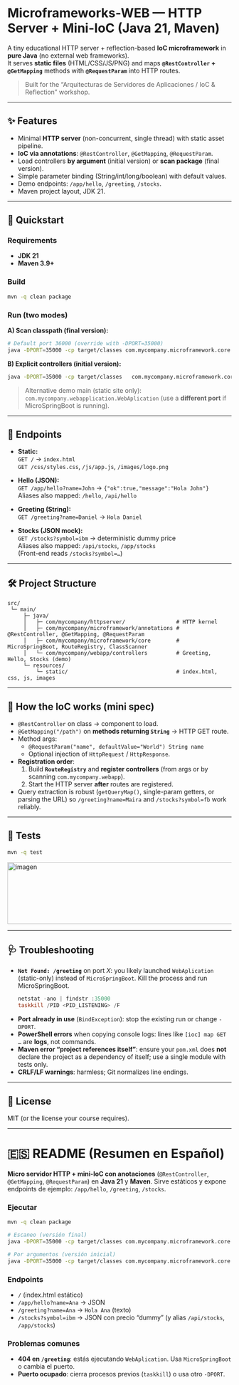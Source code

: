 # Microframeworks-WEB — HTTP Server + Mini-IoC (Java 21, Maven)

A tiny educational HTTP server + reflection-based **IoC microframework** in **pure Java** (no external web frameworks).  
It serves **static files** (HTML/CSS/JS/PNG) and maps **`@RestController` + `@GetMapping`** methods with **`@RequestParam`** into HTTP routes.

> Built for the “Arquitecturas de Servidores de Aplicaciones / IoC & Reflection” workshop.

---

## ✨ Features

- Minimal **HTTP server** (non-concurrent, single thread) with static asset pipeline.
- **IoC via annotations**: `@RestController`, `@GetMapping`, `@RequestParam`.
- Load controllers **by argument** (initial version) or **scan package** (final version).
- Simple parameter binding (String/int/long/boolean) with default values.
- Demo endpoints: `/app/hello`, `/greeting`, `/stocks`.
- Maven project layout, JDK 21.

---

## 🚀 Quickstart

### Requirements
- **JDK 21**
- **Maven 3.9+**

### Build
```bash
mvn -q clean package
```

### Run (two modes)

**A) Scan classpath (final version):**
```bash
# Default port 36000 (override with -DPORT=35000)
java -DPORT=35000 -cp target/classes com.mycompany.microframework.core.MicroSpringBoot
```

**B) Explicit controllers (initial version):**
```bash
java -DPORT=35000 -cp target/classes   com.mycompany.microframework.core.MicroSpringBoot   com.mycompany.webapp.controllers.GreetingController   com.mycompany.webapp.controllers.HelloApiController   com.mycompany.webapp.controllers.StocksApiController
```

> Alternative demo main (static site only):  
> `com.mycompany.webapplication.WebAplication` (use a **different port** if MicroSpringBoot is running).

---

## 🧩 Endpoints

- **Static:**  
  `GET /` → `index.html`  
  `GET /css/styles.css`, `/js/app.js`, `/images/logo.png`

- **Hello (JSON):**  
  `GET /app/hello?name=John` → `{"ok":true,"message":"Hola John"}`  
  Aliases also mapped: `/hello`, `/api/hello`

- **Greeting (String):**  
  `GET /greeting?name=Daniel` → `Hola Daniel`

- **Stocks (JSON mock):**  
  `GET /stocks?symbol=ibm` → deterministic dummy price  
  Aliases also mapped: `/api/stocks`, `/app/stocks`  
  (Front-end reads `/stocks?symbol=…`)

---

## 🛠️ Project Structure

```
src/
 └─ main/
     ├─ java/
     │   ├─ com/mycompany/httpserver/                # HTTP kernel
     │   ├─ com/mycompany/microframework/annotations # @RestController, @GetMapping, @RequestParam
     │   ├─ com/mycompany/microframework/core        # MicroSpringBoot, RouteRegistry, ClassScanner
     │   └─ com/mycompany/webapp/controllers         # Greeting, Hello, Stocks (demo)
     └─ resources/
         └─ static/                                  # index.html, css, js, images
```

---

## 🧠 How the IoC works (mini spec)

- `@RestController` on class → component to load.
- `@GetMapping("/path")` on **methods returning `String`** → HTTP GET route.
- Method args:
  - `@RequestParam("name", defaultValue="World") String name`
  - Optional injection of `HttpRequest` / `HttpResponse`.
- **Registration order**:
  1) Build **`RouteRegistry`** and **register controllers** (from args or by scanning `com.mycompany.webapp`).
  2) Start the HTTP server **after** routes are registered.
- Query extraction is robust (`getQueryMap()`, single-param getters, or parsing the URL) so `/greeting?name=Maira` and `/stocks?symbol=fb` work reliably.

---

## 🧪 Tests

```bash
mvn -q test
```
<img width="1320" height="139" alt="imagen" src="https://github.com/user-attachments/assets/a38ed44c-2df6-402e-b903-1ee6d9d76dfb" />

---

## 🩺 Troubleshooting

- **`Not Found: /greeting`** on port *X*: you likely launched `WebAplication` (static-only) instead of `MicroSpringBoot`. Kill the process and run MicroSpringBoot.
  ```powershell
  netstat -ano | findstr :35000
  taskkill /PID <PID_LISTENING> /F
  ```
- **Port already in use** (`BindException`): stop the existing run or change `-DPORT`.
- **PowerShell errors** when copying console logs: lines like `[ioc] map GET …` are **logs**, not commands.
- **Maven error “project references itself”**: ensure your `pom.xml` does **not** declare the project as a dependency of itself; use a single module with tests only.
- **CRLF/LF warnings**: harmless; Git normalizes line endings.

---

## 📄 License
MIT (or the license your course requires).

---

# 🇪🇸 README (Resumen en Español)

**Micro servidor HTTP + mini-IoC con anotaciones** (`@RestController`, `@GetMapping`, `@RequestParam`) en **Java 21** y **Maven**. Sirve estáticos y expone endpoints de ejemplo: `/app/hello`, `/greeting`, `/stocks`.

### Ejecutar
```bash
mvn -q clean package

# Escaneo (versión final)
java -DPORT=35000 -cp target/classes com.mycompany.microframework.core.MicroSpringBoot

# Por argumentos (versión inicial)
java -DPORT=35000 -cp target/classes com.mycompany.microframework.core.MicroSpringBoot   com.mycompany.webapp.controllers.GreetingController   com.mycompany.webapp.controllers.HelloApiController   com.mycompany.webapp.controllers.StocksApiController
```

### Endpoints
- `/` (index.html estático)
- `/app/hello?name=Ana` → JSON  
- `/greeting?name=Ana` → `Hola Ana` (texto)
- `/stocks?symbol=ibm` → JSON con precio “dummy” (y alias `/api/stocks`, `/app/stocks`)

### Problemas comunes
- **404 en `/greeting`**: estás ejecutando `WebAplication`. Usa `MicroSpringBoot` o cambia el puerto.  
- **Puerto ocupado**: cierra procesos previos (`taskkill`) o usa otro `-DPORT`.
